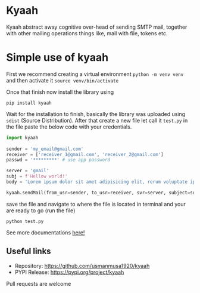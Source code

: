 
# Kyaah

Kyaah abstract away cognitive over-head of sending SMTP mail, together with other mailing operations things like, mail with file, tokens etc.

# Simple use of kyaah
First we recommend creating a virtual environment `python -m venv venv` and then activate it `source venv/bin/activate`

Once that finish now install the library using

```
pip install kyaah
```

Wait for the installation to finish, basically the library was uploaded using `sdist` (Source Distribution). After that create a new file let call it `test.py` in the file paste the below code with your credentials.

```python
import kyaah
            
sender = 'my_email@gmail.com'
receiver = ['receiver_1@gmail.com', 'receiver_2@gmail.com']
passwd = '*********' # use app password

server = 'gmail'
subj = f'Hellow world!'
body = 'Lorem ipsum dolor sit amet adipisicing elit, rerum voluptate ipsum volupt.'

kyaah.sendMail(from_usr=sender, to_usr=receiver, svr=server, subject=subj, body=body, mail_passwd=passwd)
```

save the file and navigate to where the file is located in terminal and your are ready to go (run the file)

```
python test.py
```

See more documentations <a href="https://kyaah.readthedocs.io">here!</a>

## Useful links

- Repository: https://github.com/usmanmusa1920/kyaah
- PYPI Release: https://pypi.org/project/kyaah

Pull requests are welcome
